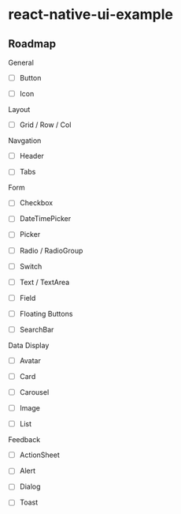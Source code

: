# react-native-ui-example

## Roadmap

General

- [ ] Button

- [ ] Icon

Layout

- [ ] Grid / Row / Col

Navgation

- [ ] Header

- [ ] Tabs

Form

- [ ] Checkbox

- [ ] DateTimePicker

- [ ] Picker

- [ ] Radio / RadioGroup

- [ ] Switch

- [ ] Text / TextArea

- [ ] Field

- [ ] Floating Buttons

- [ ] SearchBar

Data Display

- [ ] Avatar

- [ ] Card

- [ ] Carousel

- [ ] Image

- [ ] List

Feedback

- [ ] ActionSheet

- [ ] Alert

- [ ] Dialog

- [ ] Toast

